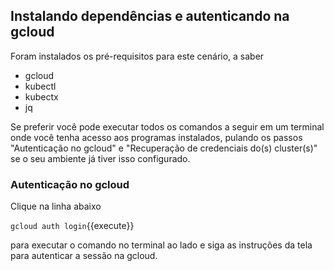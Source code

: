 ## Instalando dependências e autenticando na gcloud

Foram instalados os pré-requisitos para este cenário, a saber

* gcloud
* kubectl
* kubectx
* jq

Se preferir você pode executar todos os comandos a seguir em um terminal onde você tenha acesso aos programas instalados, pulando os passos "Autenticação no gcloud" e "Recuperação de credenciais do(s) cluster(s)" se o seu ambiente já tiver isso configurado.

### Autenticação no gcloud

Clique na linha abaixo 

`gcloud auth login`{{execute}}

para executar o comando no terminal ao lado e siga as instruções da tela para autenticar a sessão na gcloud.


